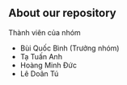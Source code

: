 ## About our repository


Thành viên của nhóm
- Bùi Quốc Bình (Trưởng nhóm)
- Tạ Tuấn Anh 
- Hoàng Minh Đức
- Lê Doãn Tú
